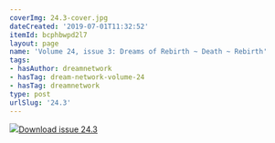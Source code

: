 ```yaml
---
coverImg: 24.3-cover.jpg
dateCreated: '2019-07-01T11:32:52'
itemId: bcphbwpd2l7
layout: page
name: 'Volume 24, issue 3: Dreams of Rebirth ~ Death ~ Rebirth'
tags:
- hasAuthor: dreamnetwork
- hasTag: dream-network-volume-24
- hasTag: dreamnetwork
type: post
urlSlug: '24.3'
---
```

<img class="card-journal-img" src="../images/24.3-rect.jpg"/><a href="../files/pdfs/Volume_24/24.3_reincarnation.pdf" download="">Download issue 24.3</a>